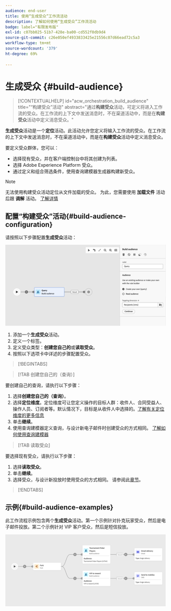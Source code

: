 ```yaml
---
audience: end-user
title: 使用“生成受众”工作流活动
description: 了解如何使用“生成受众”工作流活动
badge: label="有限发布版"
exl-id: c07bb025-51b7-428e-ba00-cd552f0db9d4
source-git-commit: c26e050ef4933833425e21556c07d66ead72c5a3
workflow-type: tm+mt
source-wordcount: '379'
ht-degree: 69%

---
```


# 生成受众 {#build-audience}

>[!CONTEXTUALHELP]
>id="acw_orchestration_build_audience"
>title="“构建受众”活动"
>abstract="通过&#x200B;**构建受众**&#x200B;活动，可定义将进入工作流的受众。在工作流的上下文中发送消息时，不在渠道活动中，而是在&#x200B;**构建受众**&#x200B;活动中定义消息受众。"

**生成受众**&#x200B;活动是一个&#x200B;**定位**&#x200B;活动。此活动允许您定义将输入工作流的受众。在工作流的上下文中发送消息时，不在渠道活动中，而是在&#x200B;**构建受众**&#x200B;活动中定义消息受众。

要定义受众群体，您可以：

* 选择现有受众，并在客户端控制台中将其创建为列表。
* 选择 Adobe Experience Platform 受众。
* 通过定义和组合筛选条件，使用查询建模器生成器构建新受众。

>[!NOTE]
>
>无法使用构建受众活动定位从文件加载的受众。 为此，您需要使用 **加载文件** 活动后跟 **调解** 活动。 [了解详情](../../audience/about-recipients.md)

<!--
The **Build audience** activity can be placed at the beginning of the workflow or after any other activity. Any activity can be placed after the **Build audience**.
-->

## 配置“构建受众”活动{#build-audience-configuration}

请按照以下步骤配置&#x200B;**生成受众**&#x200B;活动：

![](../assets/workflow-audience.png)

1. 添加一个&#x200B;**生成受众**&#x200B;活动。
1. 定义一个标签。
1. 定义受众类型：**创建您自己的**&#x200B;或&#x200B;**读取受众**。
1. 按照以下选项卡中详述的步骤配置受众。

>[!BEGINTABS]

>[!TAB 创建您自己的（查询）]

要创建自己的查询，请执行以下步骤：

1. 选择&#x200B;**创建您自己的（查询）**。
1. 选择&#x200B;**定位维度**。定位维度可让您定义操作的目标人群：收件人、合同受益人、操作人员、订阅者等。默认情况下，目标是从收件人中选择的。[了解有关定位维度的更多信息](../../audience/about-recipients.md#targeting-dimensions)
1. 单击&#x200B;**继续**。
1. 使用查询建模器定义查询，与设计新电子邮件时创建受众的方式相同。 [了解如何使用查询建模器](../../audience/../query/query-modeler-overview.md)

>[!TAB 读取受众]

要选择现有受众，请执行以下步骤：

1. 选择&#x200B;**读取受众**。
1. 单击&#x200B;**继续**。
1. 选择受众，与设计新投放时使用受众的方式相同。 请参阅此[章节](../../audience/add-audience.md)。

>[!ENDTABS]

## 示例{#build-audience-examples}

此工作流程示例包含两个&#x200B;**生成受众**&#x200B;活动。第一个示例针对扑克玩家受众，然后是电子邮件投放。第二个示例针对 VIP 客户受众，然后是短信投放。

![](../assets/workflow-audience-example.png)
